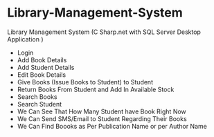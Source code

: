 # Library-Management-System

Library Management System (C Sharp.net with SQL Server Desktop Application )

* Login
* Add Book Details
* Add Student Details
* Edit Book Details 
* Give Books (Issue Books to Student) to Student
* Return Books From Student and Add In Available Stock
* Search Books
* Search Student
* We Can See That How Many Student have Book Right Now
* We Can Send SMS/Email to Student Regarding Their Books
* We Can Find Boooks as Per Publication Name or per Author Name
